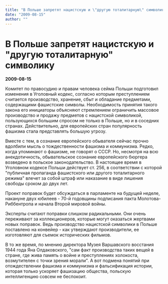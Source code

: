 ```yaml
---
title: "В Польше запретят нацистскую и \"другую тоталитарную\" символику"
date: "2009-08-15"
author: ""
---
```


# В Польше запретят нацистскую и "другую тоталитарную" символику

**2009-08-15** 

Комитет по правосудию и правам человека сейма Польши подготовил изменения в Уголовный кодекс, согласно которым преступлением считается производство, хранение, сбыт и обладание предметами, содержащими фашистские символы. Необходимость принятия такого закона его инициаторы объясняют стремлением ограничить массовое производство и продажу предметов с нацистской символикой, пользующихся большим спросом не только в Польше, но и в соседних странах. Действительно, для европейских стран популярность фашизма стала представлять большую угрозу.

Вместе с тем, в сознание европейского обывателя сейчас прочно вдолбили мысль о тождественности фашизма и коммунизма. Редко, когда упоминают о фашизме, не говорят о СССР. Но, несмотря на всю анекдотичность, обывательское сознание европейского бюргера возведено в польское законодательство. В настоящее время в Уголовном кодексе Польши действует ст. 256, в соответствии с которой "публичная пропаганда фашистского или другого тоталитарного режима" влечет за собой штраф или наказание в виде лишения свободы сроком до двух лет.

Проект поправок будет обсуждаться в парламенте на будущей неделе, накануне двух юбилеев - 70-й годовщины подписания пакта Молотова-Риббентропа и начала Второй мировой войны.

Эксперты считают поправки слишком радикальными. Они очень переживают за коллекционеров, которые могут оказаться жертвами новых поправок. Ведь производство нацистской символики в Польше поставлено на конвейер - как утверждают производители, ее изготовляют для съемок исторических фильмов.

В то же время, по мнению директора Музея Варшавского восстания 1944 года Яна Олдаковского, "сам факт производства таких вещей в стране, где жива память о войне и преступлениях холокоста, возмутителен с точки зрения морали". А вот подмена понятий при отождествлении фашизма и коммунизма и фальсификация истории, которая только ускоряет фашизацию общества, польскую интеллигенцию совсем не беспокоит.